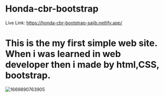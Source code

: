 # Honda-cbr-bootstrap
Live Link: https://honda-cbr-bootstrap-sajib.netlify.app/

# This is the my first simple web site. When i was learned in web developer then i made by html,CSS, bootstrap.


![1669890763905](https://user-images.githubusercontent.com/86758672/205030748-6a7e57da-c804-4423-a2af-847ba241b921.png)
